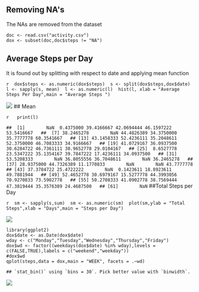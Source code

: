 Removing NA's
-------------

The NAs are removed from the dataset

    doc <- read.csv("activity.csv")
    dox <- subset(doc,doc$steps != "NA") 

Average Steps per Day
---------------------

It is found out by splitting with respect to date and applying mean
function

`r  dox$steps <- as.numeric(dox$steps)  s <- split(dox$steps,dox$date)  l <- sapply(s, mean)  l <- as.numeric(l)  hist(l, xlab = "Average Steps Per Day",main = "Average Steps ")`

![](pa1_template_files/figure-markdown_strict/unnamed-chunk-2-1.png)
\#\# Mean

`r   print(l)`

`##  [1]        NaN  0.4375000 39.4166667 42.0694444 46.1597222 53.5416667   ##  [7] 38.2465278        NaN 44.4826389 34.3750000 35.7777778 60.3541667   ## [13] 43.1458333 52.4236111 35.2048611 52.3750000 46.7083333 34.9166667   ## [19] 41.0729167 36.0937500 30.6284722 46.7361111 30.9652778 29.0104167   ## [25]  8.6527778 23.5347222 35.1354167 39.7847222 17.4236111 34.0937500   ## [31] 53.5208333        NaN 36.8055556 36.7048611        NaN 36.2465278   ## [37] 28.9375000 44.7326389 11.1770833        NaN        NaN 43.7777778   ## [43] 37.3784722 25.4722222        NaN  0.1423611 18.8923611 49.7881944   ## [49] 52.4652778 30.6979167 15.5277778 44.3993056 70.9270833 73.5902778   ## [55] 50.2708333 41.0902778 38.7569444 47.3819444 35.3576389 24.4687500   ## [61]        NaN`
\#\#Total Steps per Day

`r  sm <- sapply(s,sum)  sm <- as.numeric(sm)  plot(sm,ylab = "Total Steps",xlab = "Days",main = "Steps per Day")`

![](pa1_template_files/figure-markdown_strict/unnamed-chunk-4-1.png)

    library(ggplot2)
    dox$date <- as.Date(dox$date)
    wday <- c("Monday","Tuesday","Wednesday","Thursday","Friday")
    dox$wd <- factor((weekdays(dox$date) %in% wday),levels = c(FALSE,TRUE),labels = c("weekend","weekday"))
    #dox$wd
    qplot(steps,data = dox,main = "WEEK", facets = .~wd)

    ## `stat_bin()` using `bins = 30`. Pick better value with `binwidth`.

![](pa1_template_files/figure-markdown_strict/unnamed-chunk-5-1.png)

